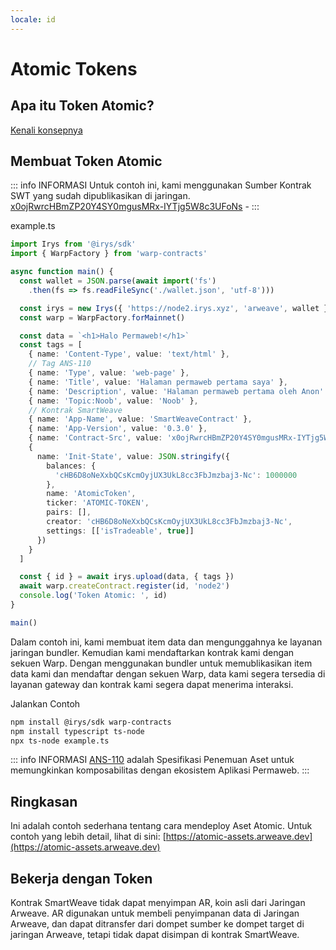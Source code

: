 ```yaml
---
locale: id
---
```


# Atomic Tokens

## Apa itu Token Atomic?

[Kenali konsepnya](../../concepts/atomic-tokens.md)

## Membuat Token Atomic

::: info INFORMASI
Untuk contoh ini, kami menggunakan Sumber Kontrak SWT yang sudah dipublikasikan di jaringan. [x0ojRwrcHBmZP20Y4SY0mgusMRx-IYTjg5W8c3UFoNs](https://sonar.warp.cc/#/app/source/x0ojRwrcHBmZP20Y4SY0mgusMRx-IYTjg5W8c3UFoNs#) -
:::

example.ts

```ts
import Irys from '@irys/sdk'
import { WarpFactory } from 'warp-contracts'

async function main() {
  const wallet = JSON.parse(await import('fs')
    .then(fs => fs.readFileSync('./wallet.json', 'utf-8')))

  const irys = new Irys({ 'https://node2.irys.xyz', 'arweave', wallet })
  const warp = WarpFactory.forMainnet()

  const data = `<h1>Halo Permaweb!</h1>`
  const tags = [
    { name: 'Content-Type', value: 'text/html' },
    // Tag ANS-110
    { name: 'Type', value: 'web-page' },
    { name: 'Title', value: 'Halaman permaweb pertama saya' },
    { name: 'Description', value: 'Halaman permaweb pertama oleh Anon' },
    { name: 'Topic:Noob', value: 'Noob' },
    // Kontrak SmartWeave
    { name: 'App-Name', value: 'SmartWeaveContract' },
    { name: 'App-Version', value: '0.3.0' },
    { name: 'Contract-Src', value: 'x0ojRwrcHBmZP20Y4SY0mgusMRx-IYTjg5W8c3UFoNs' },
    {
      name: 'Init-State', value: JSON.stringify({
        balances: {
          'cHB6D8oNeXxbQCsKcmOyjUX3UkL8cc3FbJmzbaj3-Nc': 1000000
        },
        name: 'AtomicToken',
        ticker: 'ATOMIC-TOKEN',
        pairs: [],
        creator: 'cHB6D8oNeXxbQCsKcmOyjUX3UkL8cc3FbJmzbaj3-Nc',
        settings: [['isTradeable', true]]
      })
    }
  ]

  const { id } = await irys.upload(data, { tags })
  await warp.createContract.register(id, 'node2')
  console.log('Token Atomic: ', id)
}

main()
```

Dalam contoh ini, kami membuat item data dan mengunggahnya ke layanan jaringan bundler. Kemudian kami mendaftarkan kontrak kami dengan sekuen Warp. Dengan menggunakan bundler untuk memublikasikan item data kami dan mendaftar dengan sekuen Warp, data kami segera tersedia di layanan gateway dan kontrak kami segera dapat menerima interaksi.

Jalankan Contoh

```sh
npm install @irys/sdk warp-contracts
npm install typescript ts-node
npx ts-node example.ts
```

::: info INFORMASI
[ANS-110](https://github.com/ArweaveTeam/arweave-standards/blob/master/ans/ANS-110.md) adalah Spesifikasi Penemuan Aset untuk memungkinkan komposabilitas dengan ekosistem Aplikasi Permaweb.
:::

## Ringkasan

Ini adalah contoh sederhana tentang cara mendeploy Aset Atomic. Untuk contoh yang lebih detail, lihat di sini: [https://atomic-assets.arweave.dev](https://atomic-assets.arweave.dev)

## Bekerja dengan Token

Kontrak SmartWeave tidak dapat menyimpan AR, koin asli dari Jaringan Arweave. AR digunakan untuk membeli penyimpanan data di Jaringan Arweave, dan dapat ditransfer dari dompet sumber ke dompet target di jaringan Arweave, tetapi tidak dapat disimpan di kontrak SmartWeave.
